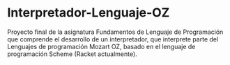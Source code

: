 # Interpretador-Lenguaje-OZ
Proyecto final de la asignatura Fundamentos de Lenguaje de Programación que comprende el desarrollo de un interpretador, que interprete parte del Lenguajes de programación Mozart OZ, basado en el lenguaje de programación Scheme (Racket actualmente).
